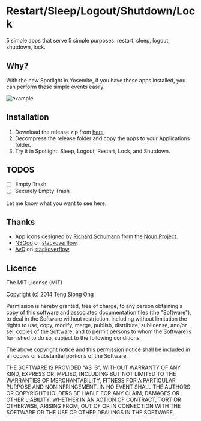 # Restart/Sleep/Logout/Shutdown/Lock

5 simple apps that serve 5 simple purposes: restart, sleep, logout,
shutdown, lock.

## Why?

With the new Spotlight in Yosemite, if you have these apps installed,
you can perform these simple events easily.

![example](https://raw.githubusercontent.com/siong1987/system/master/examples/system.gif)

## Installation

1. Download the release zip from [here](https://github.com/siong1987/system/releases/tag/1.0.0).
2. Decompress the release folder and copy the apps to your Applications folder.
3. Try it in Spotlight: Sleep, Logout, Restart, Lock, and Shutdown.

## TODOS

- [ ] Empty Trash
- [ ] Securely Empty Trash

Let me know what you want to see here.

## Thanks

* App icons designed by [Richard Schumann](http://www.thenounproject.com/schumanncombo) from the [Noun Project](http://www.thenounproject.com).
* [NSGod](http://stackoverflow.com/users/277952/nsgod) on [stackoverflow](http://stackoverflow.com/questions/6103962/perform-certain-system-events-mac-os-x/6105338#6105338).
* [AvD](http://stackoverflow.com/users/1464142/avd) on [stackoverflow](http://stackoverflow.com/questions/11609751/osx-lion-bug-desktop-may-become-unusable-when-launching-screensaver-programmati/11626752#11626752)

## Licence

The MIT License (MIT)

Copyright (c) 2014 Teng Siong Ong

Permission is hereby granted, free of charge, to any person obtaining a copy
of this software and associated documentation files (the "Software"), to deal
in the Software without restriction, including without limitation the rights
to use, copy, modify, merge, publish, distribute, sublicense, and/or sell
copies of the Software, and to permit persons to whom the Software is
furnished to do so, subject to the following conditions:

The above copyright notice and this permission notice shall be included in all
copies or substantial portions of the Software.

THE SOFTWARE IS PROVIDED "AS IS", WITHOUT WARRANTY OF ANY KIND, EXPRESS OR
IMPLIED, INCLUDING BUT NOT LIMITED TO THE WARRANTIES OF MERCHANTABILITY,
FITNESS FOR A PARTICULAR PURPOSE AND NONINFRINGEMENT. IN NO EVENT SHALL THE
AUTHORS OR COPYRIGHT HOLDERS BE LIABLE FOR ANY CLAIM, DAMAGES OR OTHER
LIABILITY, WHETHER IN AN ACTION OF CONTRACT, TORT OR OTHERWISE, ARISING FROM,
OUT OF OR IN CONNECTION WITH THE SOFTWARE OR THE USE OR OTHER DEALINGS IN THE
SOFTWARE.
